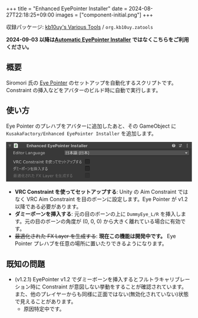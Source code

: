 +++
title = "Enhanced EyePointer Installer"
date = 2024-08-27T22:18:25+09:00
images = ["component-initial.png"]
+++

収録パッケージ: [kb10uy's Various Tools](https://github.com/kb10uy/kb10uy-zatools) / `org.kb10uy.zatools`

**2024-09-03 以降は[Automatic EyePointer Installer](https://github.com/kb10uy/eye-pointer-installer) ではなくこちらをご利用ください。**

## 概要

Siromori 氏の [Eye Pointer](https://booth.pm/ja/items/4742883) のセットアップを自動化するスクリプトです。
Constraint の挿入などをアバターのビルド時に自動で実行します。

## 使い方

Eye Pointer のプレハブをアバターに追加したあと、その GameObject に `KusakaFactory/Enhanced EyePointer Installer` を追加します。

![Component View](./component-initial.png?width=480px "コンポーネント追加直後の状態")

* **VRC Constraint を使ってセットアップする**: Unity の Aim Constraint ではなく VRC Aim Constraint を目のボーンに設定します。Eye Pointer が v1.2 以降である必要があります。
* **ダミーボーンを挿入する**: 元の目のボーンの上に `DummyEye_L/R` を挿入します。元の目のボーンの角度が (0, 0, 0) から大きく離れている場合に有効です。
* ~~最適化された FX Layer を生成する~~: **現在この機能は開発中です。** Eye Pointer プレハブを任意の場所に置いたりできるようになります。

## 既知の問題

* (v1.2.1) EyePointer v1.2 でダミーボーンを挿入するとフルトラキャリブレーション時に Constraint が意図しない挙動をすることが確認されています。また、他のプレイヤーからも同様に正面ではない(無効化されていない)状態で見えることがあります。
    - 原因特定中です。
